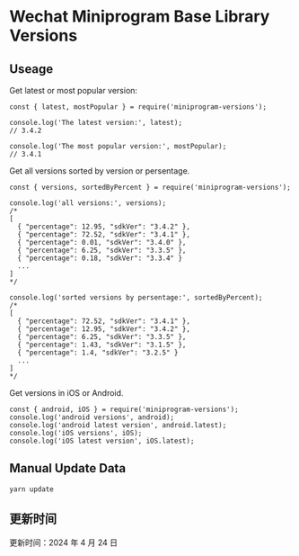 
# Wechat Miniprogram Base Library Versions

## Useage

Get latest or most popular version:

```;
const { latest, mostPopular } = require('miniprogram-versions');

console.log('The latest version:', latest);
// 3.4.2

console.log('The most popular version:', mostPopular);
// 3.4.1

```

Get all versions sorted by version or persentage.

```
const { versions, sortedByPercent } = require('miniprogram-versions');

console.log('all versions:', versions);
/*
[
  { "percentage": 12.95, "sdkVer": "3.4.2" },
  { "percentage": 72.52, "sdkVer": "3.4.1" },
  { "percentage": 0.01, "sdkVer": "3.4.0" },
  { "percentage": 6.25, "sdkVer": "3.3.5" },
  { "percentage": 0.18, "sdkVer": "3.3.4" }
  ...
]
*/

console.log('sorted versions by persentage:', sortedByPercent);
/*
[
  { "percentage": 72.52, "sdkVer": "3.4.1" },
  { "percentage": 12.95, "sdkVer": "3.4.2" },
  { "percentage": 6.25, "sdkVer": "3.3.5" },
  { "percentage": 1.43, "sdkVer": "3.1.5" },
  { "percentage": 1.4, "sdkVer": "3.2.5" }
  ...
]
*/
```

Get versions in iOS or Android.

```
const { android, iOS } = require('miniprogram-versions');
console.log('android versions', android);
console.log('android latest version', android.latest);
console.log('iOS versions', iOS);
console.log('iOS latest version', iOS.latest);
```

## Manual Update Data

```
yarn update
```

## 更新时间

更新时间：2024 年 4 月 24 日
